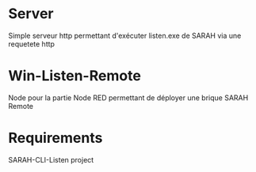 # Server

Simple serveur http permettant d'exécuter listen.exe de SARAH via une requetete http

# Win-Listen-Remote

Node pour la partie Node RED permettant de déployer une brique SARAH Remote

# Requirements

SARAH-CLI-Listen project
